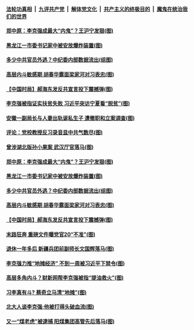 ####  [法轮功真相](../../../../basic/blob/master/README.md?t=06092131) &nbsp;|&nbsp; [九评共产党](../../../../9ping.md/blob/master/README.md?t=06092131) &nbsp;|&nbsp; [解体党文化](../../../../jtdwh.md/blob/master/README.md?t=06092131)  &nbsp;|&nbsp; [共产主义的终极目的](../../../../gczydzjmd.md/blob/master/README.md?t=06092131) &nbsp;|&nbsp; [魔鬼在统治我们的世界](../../../../mgztzwmdsj.md/blob/master/README.md?t=06092131) 

#### [郑中原：李克强成最大“内鬼”？王沪宁发狠(图)](../pages/p2/935875.md?t=06092131) 


#### [黑龙江一市委书记家中被安放爆炸装置(图)](../pages/p2/935855.md?t=06092131) 

#### [多少中共官员外逃？中纪委内部数据流出(组图)](../pages/p2/935835.md?t=06092131) 

#### [高层内斗敏感期 胡春华露面梁家河对习表忠(图)](../pages/p2/935827.md?t=06092131) 

#### [【中国时局】郝海东发反共宣言投下震撼弹(图)](../pages/p2/935782.md?t=06092131) 

#### [李克强被指证实扶贫失败 习近平突访宁夏看“脱贫”(图)](../pages/p2/935991.md?t=06092131) 

#### [安徽一副局长与人妻出轨诞私生子 遭撤职和立案调查(图)](../pages/p2/935963.md?t=06092131) 

#### [评论：党校教授反习录音显中共气数尽(图)](../pages/p2/935943.md?t=06092131) 

#### [曾涉湖北版孙小果案 武汉厅官落马(图)](../pages/p2/935926.md?t=06092131) 

#### [郑中原：李克强成最大“内鬼”？王沪宁发狠(图)](../pages/p2/935875.md?t=06092131) 




#### [黑龙江一市委书记家中被安放爆炸装置(图)](../pages/p2/935855.md?t=06092131) 

#### [多少中共官员外逃？中纪委内部数据流出(组图)](../pages/p2/935835.md?t=06092131) 

#### [高层内斗敏感期 胡春华露面梁家河对习表忠(图)](../pages/p2/935827.md?t=06092131) 

#### [【中国时局】郝海东发反共宣言投下震撼弹(图)](../pages/p2/935782.md?t=06092131) 

#### [末路狂奔 重磅文件曝党官20“不准”(图)](../pages/p2/935791.md?t=06092131) 

#### [退休一年多后 新疆兵团前副师长文国辉落马(图)](../pages/p2/935779.md?t=06092131) 

#### [李克强力推“地摊经济” 不到一周被习近平下禁令(图)](../pages/p2/935761.md?t=06092131) 

#### [高层多角内斗？财新网帮李克强被指“提油救火”(图)](../pages/p2/935745.md?t=06092131) 

#### [习李真有斗? 蔡奇立马清“地摊”(图)](../pages/p2/935739.md?t=06092131) 

#### [北大人谈李克强:他被打得头破血流(图)](../pages/p2/935737.md?t=06092131) 


#### [又一“煤老虎”被逮捕 阳煤集团高管先后落马(图)](../pages/p2/935672.md?t=06092131) 

